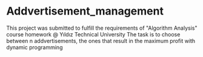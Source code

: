 # Addvertisement_management
This project was submitted to fulfill the requirements of "Algorithm Analysis" course homework @ Yıldız Technical University The task is to choose between n addvertisements, the ones that result in the maximum profit with dynamic programming
